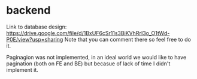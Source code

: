 # backend

Link to database design: https://drive.google.com/file/d/1BxUF6cSr11s3BiKVhRrI3o_O1tWd-P0E/view?usp=sharing
Note that you can comment there so feel free to do it.

Paginagion was not implemented, in an ideal world we would like to have pagination (both on FE and BE) 
but becasue of lack of time I didn't implement it.
